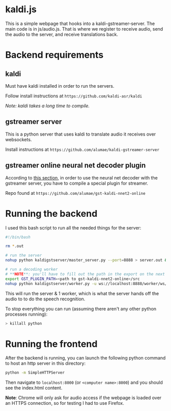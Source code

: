 # kaldi.js

This is a simple webpage that hooks into a kaldi-gstreamer-server. The main code is in
js/audio.js. That is where we register to receive audio, send the audio to the server, and receive
translations back.

# Backend requirements

## kaldi

Must have kaldi installed in order to run the servers.

Follow install instructions at ```https://github.com/kaldi-asr/kaldi```

*Note: kaldi takes a long time to compile.*

## gstreamer server

This is a python server that uses kaldi to translate audio it receives over websockets.

Install instructions at ```https://github.com/alumae/kaldi-gstreamer-server```

## gstreamer online neural net decoder plugin

According to [this section](https://github.com/alumae/kaldi-gstreamer-server#using-the-kaldinnet2onlinedecoder-based-worker), in order to use the neural net decoder with the gstreamer server, you have to compile a special plugin for streamer.

Repo found at ```https://github.com/alumae/gst-kaldi-nnet2-online```

# Running the backend

I used this bash script to run all the needed things for the server:

```bash
#!/bin/bash

rm *.out

# run the server
nohup python kaldigstserver/master_server.py --port=8888 > server.out &

# run a decoding worker
# **NOTE**: you'll have to fill out the path in the export on the next line
export GST_PLUGIN_PATH=<path to gst-kaldi-nnet2-online>/src
nohup python kaldigstserver/worker.py -u ws://localhost:8888/worker/ws/speech -c sample_english_nnet2.yaml > worker.out &
```

This will run the server & 1 worker, which is what the server hands off the audio to to do the speech recognition.

To stop everything you can run (assuming there aren't any other python processes running):
```bash
> killall python
```

# Running the frontend

After the backend is running, you can launch the following python command to host an http server in this directory:

```bash
python -m SimpleHTTPServer
```

Then navigate to ```localhost:8000``` (or ```<computer name>:8000```) and you should see the index.html content.

**Note**: Chrome will only ask for audio access if the webpage is loaded over an HTTPS connection, so for testing I had to use Firefox.
